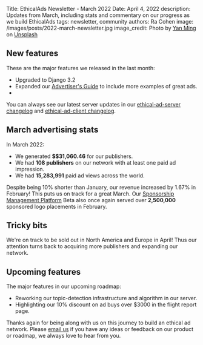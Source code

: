 Title: EthicalAds Newsletter - March 2022
Date: April 4, 2022
description: Updates from March, including stats and commentary on our progress as we build EthicalAds
tags: newsletter, community
authors: Ra Cohen
image: /images/posts/2022-march-newsletter.jpg
image_credit: <span>Photo by <a href="https://unsplash.com/@xiaomingyo?utm_source=unsplash&utm_medium=referral&utm_content=creditCopyText">Yan Ming</a> on <a href="https://unsplash.com/s/photos/clovers?utm_source=unsplash&utm_medium=referral&utm_content=creditCopyText">Unsplash</a></span>


## New features

These are the major features we released in the last month:

* Upgraded to Django 3.2
* Expanded our [Advertiser's Guide]() to include more examples of great ads.
*

You can always see our latest server updates in our [ethical-ad-server changelog](https://ethical-ad-server.readthedocs.io/en/latest/developer/changelog.html) and [ethical-ad-client changelog](https://ethical-ad-client.readthedocs.io/en/latest/changelog.html).


## March advertising stats

In March 2022:

* We generated **$$31,060.46** for our publishers.
* We had **108 publishers** on our network with at least one paid ad impression.
* We had **15,283,991** paid ad views across the world.

Despite being 10% shorter than January, our revenue increased by 1.67% in February!
This puts us  on track for a great March.
Our [Sponsorship Management Platform](https://www.ethicalads.io/sponsorship-platform/?ref=jan-newsletter) Beta also
once again served over **2,500,000** sponsored logo placements in February.

## Tricky bits

We're on track to be sold out in North America and Europe in April!
Thus our attention turns back to acquiring more publishers and expanding our network.


## Upcoming features

The major features in our upcoming roadmap:

* Reworking our topic-detection infrastructure and algorithm in our server.
* Highlighting our 10% discount on ad buys over $3000 in the flight report page.



Thanks again for being along with us on this journey to build an ethical ad network.
Please [email us](mailto:ads@ethicalads.io) if you have any ideas or feedback on our product or roadmap,
we always love to hear from you.
